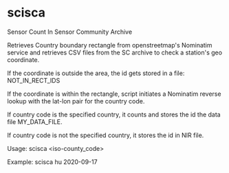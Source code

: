 # scisca
Sensor Count In Sensor Community Archive

Retrieves Country boundary rectangle from openstreetmap's Nominatim service
and retrieves CSV files from the SC archive to check a station's geo coordinate.

If the coordinate is outside the area, the id gets stored in a file: NOT_IN_RECT_IDS

If the coordinate is within the rectangle, script initiates a Nominatim reverse lookup
with the lat-lon pair for the country code.

  If country code is the specified country, it counts and stores the id the data file MY_DATA_FILE.

  If country code is not the specified country, it stores the id in NIR file.


  Usage: scisca <iso-county_code> <YYYY-MM-DD>


  Example: scisca hu 2020-09-17

